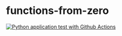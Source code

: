 # functions-from-zero
[![Python application test with Github Actions](https://github.com/jithsg/functions-from-zero/actions/workflows/main.yml/badge.svg)](https://github.com/jithsg/functions-from-zero/actions/workflows/main.yml)
